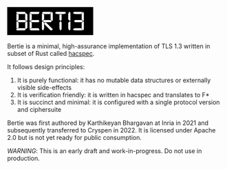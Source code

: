 <img src="bertie-logo.png" width="200px"/>

Bertie is a minimal, high-assurance implementation of TLS 1.3 written in subset of Rust called [hacspec](https://github.com/hacspec/hacspec).

It follows design principles:

1) It is purely functional: it has no mutable data structures or externally visible side-effects
2) It is verification friendly: it is written in hacspec and translates to F*
3) It is succinct and minimal: it is configured with a single protocol version and ciphersuite

Bertie was first authored by Karthikeyan Bhargavan at Inria in 2021 and subsequently transferred to Cryspen in 2022.
It is licensed under Apache 2.0 but is not yet ready for public consumption.

*WARNING*: This is an early draft and work-in-progress. Do not use in production.

